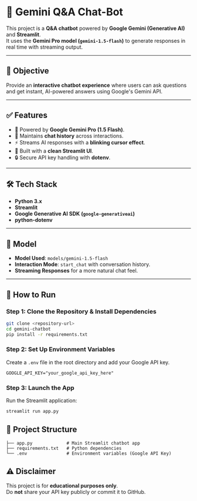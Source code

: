 # 🤖 Gemini Q&A Chat-Bot

This project is a **Q&A chatbot** powered by **Google Gemini (Generative AI)** and **Streamlit**.  
It uses the **Gemini Pro model (`gemini-1.5-flash`)** to generate responses in real time with streaming output.

---

## 🎯 Objective
Provide an **interactive chatbot experience** where users can ask questions and get instant, AI-powered answers using Google's Gemini API.

---

## ✅ Features
- 🧠 Powered by **Google Gemini Pro (1.5 Flash)**.  
- 💬 Maintains **chat history** across interactions.  
- ⚡ Streams AI responses with a **blinking cursor effect**.  
- 🎨 Built with a **clean Streamlit UI**.  
- 🔒 Secure API key handling with **dotenv**.  

---

## 🛠️ Tech Stack
- **Python 3.x**  
- **Streamlit**  
- **Google Generative AI SDK (`google-generativeai`)**  
- **python-dotenv**  

---

## 🧠 Model
- **Model Used**: `models/gemini-1.5-flash`  
- **Interaction Mode**: `start_chat` with conversation history.  
- **Streaming Responses** for a more natural chat feel.  

---

## 🚀 How to Run

### Step 1: Clone the Repository & Install Dependencies
```bash
git clone <repository-url>
cd gemini-chatbot
pip install -r requirements.txt
```

### Step 2: Set Up Environment Variables
Create a `.env` file in the root directory and add your Google API key.

```env
GOOGLE_API_KEY="your_google_api_key_here"
```
### Step 3: Launch the App
Run the Streamlit application:

```bash
streamlit run app.py
```

## 📂 Project Structure

```plaintext
├── app.py             # Main Streamlit chatbot app
├── requirements.txt   # Python dependencies
└── .env               # Environment variables (Google API Key)
```

## ⚠️ Disclaimer

This project is for **educational purposes only**.  
Do **not** share your API key publicly or commit it to GitHub.

